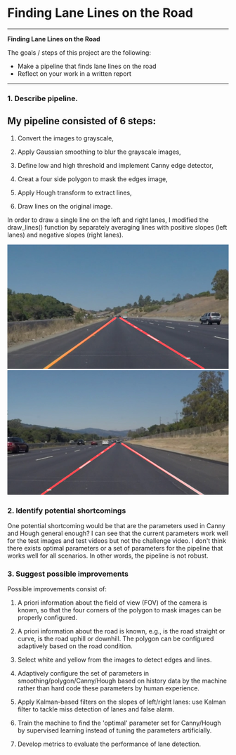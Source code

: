 # **Finding Lane Lines on the Road** 

---

**Finding Lane Lines on the Road**

The goals / steps of this project are the following:
* Make a pipeline that finds lane lines on the road
* Reflect on your work in a written report


[//]: # (Image References)

[image1]: ./test_image_output/solidYellowCurve.jpg

[image2]: ./test_image_output/solidWhiteRight.jpg

---


### 1. Describe pipeline.

## My pipeline consisted of 6 steps:

1) Convert the images to grayscale,

2) Apply Gaussian smoothing to blur the grayscale images,

3) Define low and high threshold and implement Canny edge detector,

4) Creat a four side polygon to mask the edges image,

5) Apply Hough transform to extract lines,

6) Draw lines on the original image.

In order to draw a single line on the left and right lanes, I modified the draw_lines() function by separately averaging lines with positive slopes (left lanes) and negative slopes (right lanes).



![alt text][image1]
![alt text][image2]


### 2. Identify potential shortcomings


One potential shortcoming would be that are the parameters used in Canny and Hough general enough? I can see that the current parameters work well for the test images and test videos but not the challenge video. I don't think there exists optimal parameters or a set of parameters for the pipeline that works well for all scenarios. In other words, the pipeline is not robust. 



### 3. Suggest possible improvements

Possible improvements consist of:

1) A priori information about the field of view (FOV) of the camera is known, so that the four corners of the polygon to mask images can be properly configured. 

2) A priori information about the road is known, e.g., is the road straight or curve, is the road uphill or downhill. The polygon can be configured adaptively based on the road condition.

3) Select white and yellow from the images to detect edges and lines.

4) Adaptively configure the set of parameters in smoothing/polygon/Canny/Hough based on history data by the machine rather than hard code these parameters by human experience.

5) Apply Kalman-based filters on the slopes of left/right lanes: use Kalman filter to tackle miss detection of lanes and false alarm.

6) Train the machine to find the 'optimal' parameter set for Canny/Hough by supervised learning instead of tuning the parameters artificially. 

7) Develop metrics to evaluate the performance of lane detection.

